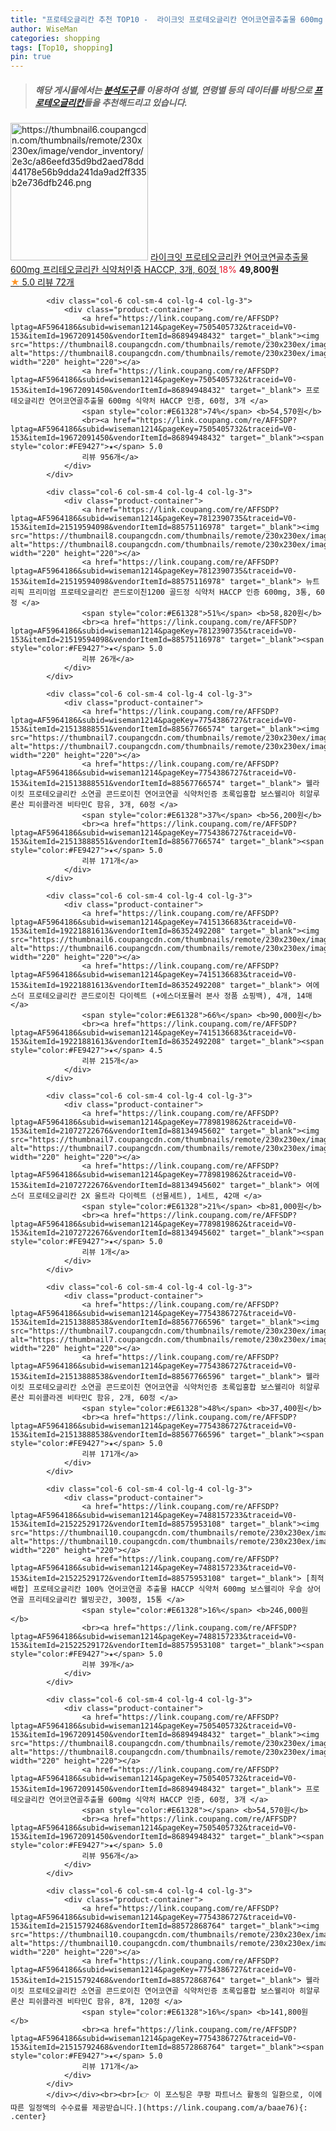 ```yaml
---
title: "프로테오글리칸 추천 TOP10 -  라이크잇 프로테오글리칸 연어코연골추출물 600mg 프리테오글리칸 식약처인증 HACCP, 3개, 60정 "
author: WiseMan
categories: shopping
tags: [Top10, shopping]
pin: true
---
```


> ##### 해당 게시물에서는 [**분석도구**](https://itemscout.io/)를 이용하여 **성별**, **연령별** 등의 데이터를 바탕으로 [**프로테오글리칸**](https://link.coupang.com/a/baae76)들을 추천해드리고 있습니다.
<div class="container"><div class="row">
            <div class="col-6 col-sm-4 col-lg-4 col-lg-3">
                <div class="product-container">
                    <a href="https://link.coupang.com/re/AFFSDP?lptag=AF5964186&subid=wiseman1214&pageKey=7708968713&traceid=V0-153&itemId=20685175261&vendorItemId=87625915167" target="_blank"><img src="https://thumbnail6.coupangcdn.com/thumbnails/remote/230x230ex/image/vendor_inventory/2e3c/a86eefd35d9bd2aed78dd44178e56b9dda241da9ad2ff335b2e736dfb246.png" alt="https://thumbnail6.coupangcdn.com/thumbnails/remote/230x230ex/image/vendor_inventory/2e3c/a86eefd35d9bd2aed78dd44178e56b9dda241da9ad2ff335b2e736dfb246.png" width="220" height="220"></a>
                    <a href="https://link.coupang.com/re/AFFSDP?lptag=AF5964186&subid=wiseman1214&pageKey=7708968713&traceid=V0-153&itemId=20685175261&vendorItemId=87625915167" target="_blank"> 라이크잇 프로테오글리칸 연어코연골추출물 600mg 프리테오글리칸 식약처인증 HACCP, 3개, 60정 </a>
                    <span style="color:#E61328">18%</span> <b>49,800원</b>
                    <br><a href="https://link.coupang.com/re/AFFSDP?lptag=AF5964186&subid=wiseman1214&pageKey=7708968713&traceid=V0-153&itemId=20685175261&vendorItemId=87625915167" target="_blank"><span style="color:#FE9427">★</span> 5.0
                    리뷰 72개</a>
                </div>
            </div>
            
            <div class="col-6 col-sm-4 col-lg-4 col-lg-3">
                <div class="product-container">
                    <a href="https://link.coupang.com/re/AFFSDP?lptag=AF5964186&subid=wiseman1214&pageKey=7505405732&traceid=V0-153&itemId=19672091450&vendorItemId=86894948432" target="_blank"><img src="https://thumbnail8.coupangcdn.com/thumbnails/remote/230x230ex/image/vendor_inventory/ba9a/aafa5bf4cd6b3373b773ebe2c4d8e32d8026ba598bc9c83a3e14a1fa0ae1.jpg" alt="https://thumbnail8.coupangcdn.com/thumbnails/remote/230x230ex/image/vendor_inventory/ba9a/aafa5bf4cd6b3373b773ebe2c4d8e32d8026ba598bc9c83a3e14a1fa0ae1.jpg" width="220" height="220"></a>
                    <a href="https://link.coupang.com/re/AFFSDP?lptag=AF5964186&subid=wiseman1214&pageKey=7505405732&traceid=V0-153&itemId=19672091450&vendorItemId=86894948432" target="_blank"> 프로테오글리칸 연어코연골추출물 600mg 식약처 HACCP 인증, 60정, 3개 </a>
                    <span style="color:#E61328">74%</span> <b>54,570원</b>
                    <br><a href="https://link.coupang.com/re/AFFSDP?lptag=AF5964186&subid=wiseman1214&pageKey=7505405732&traceid=V0-153&itemId=19672091450&vendorItemId=86894948432" target="_blank"><span style="color:#FE9427">★</span> 5.0
                    리뷰 956개</a>
                </div>
            </div>
            
            <div class="col-6 col-sm-4 col-lg-4 col-lg-3">
                <div class="product-container">
                    <a href="https://link.coupang.com/re/AFFSDP?lptag=AF5964186&subid=wiseman1214&pageKey=7812390735&traceid=V0-153&itemId=21519594098&vendorItemId=88575116978" target="_blank"><img src="https://thumbnail8.coupangcdn.com/thumbnails/remote/230x230ex/image/vendor_inventory/5fd6/8495594ffdd6850f61aaad0211cf39f6e17389e63967f52c9d6a98310403.jpg" alt="https://thumbnail8.coupangcdn.com/thumbnails/remote/230x230ex/image/vendor_inventory/5fd6/8495594ffdd6850f61aaad0211cf39f6e17389e63967f52c9d6a98310403.jpg" width="220" height="220"></a>
                    <a href="https://link.coupang.com/re/AFFSDP?lptag=AF5964186&subid=wiseman1214&pageKey=7812390735&traceid=V0-153&itemId=21519594098&vendorItemId=88575116978" target="_blank"> 뉴트리픽 프리미엄 프로테오글리칸 콘드로이친1200 골드정 식약처 HACCP 인증 600mg, 3통, 60정 </a>
                    <span style="color:#E61328">51%</span> <b>58,820원</b>
                    <br><a href="https://link.coupang.com/re/AFFSDP?lptag=AF5964186&subid=wiseman1214&pageKey=7812390735&traceid=V0-153&itemId=21519594098&vendorItemId=88575116978" target="_blank"><span style="color:#FE9427">★</span> 5.0
                    리뷰 26개</a>
                </div>
            </div>
            
            <div class="col-6 col-sm-4 col-lg-4 col-lg-3">
                <div class="product-container">
                    <a href="https://link.coupang.com/re/AFFSDP?lptag=AF5964186&subid=wiseman1214&pageKey=7754386727&traceid=V0-153&itemId=21513888551&vendorItemId=88567766574" target="_blank"><img src="https://thumbnail7.coupangcdn.com/thumbnails/remote/230x230ex/image/vendor_inventory/2c56/80cd4a52d8d57cc341f3d219220dd7a41902254eb82be837f4188bde031e.png" alt="https://thumbnail7.coupangcdn.com/thumbnails/remote/230x230ex/image/vendor_inventory/2c56/80cd4a52d8d57cc341f3d219220dd7a41902254eb82be837f4188bde031e.png" width="220" height="220"></a>
                    <a href="https://link.coupang.com/re/AFFSDP?lptag=AF5964186&subid=wiseman1214&pageKey=7754386727&traceid=V0-153&itemId=21513888551&vendorItemId=88567766574" target="_blank"> 웰라이킷 프로테오글리칸 소연골 콘드로이친 연어코연골 식약처인증 초록입홍합 보스웰리아 히알루론산 피쉬콜라겐 비타민C 함유, 3개, 60정 </a>
                    <span style="color:#E61328">37%</span> <b>56,200원</b>
                    <br><a href="https://link.coupang.com/re/AFFSDP?lptag=AF5964186&subid=wiseman1214&pageKey=7754386727&traceid=V0-153&itemId=21513888551&vendorItemId=88567766574" target="_blank"><span style="color:#FE9427">★</span> 5.0
                    리뷰 171개</a>
                </div>
            </div>
            
            <div class="col-6 col-sm-4 col-lg-4 col-lg-3">
                <div class="product-container">
                    <a href="https://link.coupang.com/re/AFFSDP?lptag=AF5964186&subid=wiseman1214&pageKey=7415136683&traceid=V0-153&itemId=19221881613&vendorItemId=86352492208" target="_blank"><img src="https://thumbnail6.coupangcdn.com/thumbnails/remote/230x230ex/image/vendor_inventory/071f/977612cc2e5a62d59e9e2e0bf691ecf6fefd9fb8f7d0755429b26f6dd06b.jpg" alt="https://thumbnail6.coupangcdn.com/thumbnails/remote/230x230ex/image/vendor_inventory/071f/977612cc2e5a62d59e9e2e0bf691ecf6fefd9fb8f7d0755429b26f6dd06b.jpg" width="220" height="220"></a>
                    <a href="https://link.coupang.com/re/AFFSDP?lptag=AF5964186&subid=wiseman1214&pageKey=7415136683&traceid=V0-153&itemId=19221881613&vendorItemId=86352492208" target="_blank"> 여에스더 프로테오글리칸 콘드로이친 다이렉트 (+에스더포뮬러 본사 정품 쇼핑백), 4개, 14매 </a>
                    <span style="color:#E61328">66%</span> <b>90,000원</b>
                    <br><a href="https://link.coupang.com/re/AFFSDP?lptag=AF5964186&subid=wiseman1214&pageKey=7415136683&traceid=V0-153&itemId=19221881613&vendorItemId=86352492208" target="_blank"><span style="color:#FE9427">★</span> 4.5
                    리뷰 215개</a>
                </div>
            </div>
            
            <div class="col-6 col-sm-4 col-lg-4 col-lg-3">
                <div class="product-container">
                    <a href="https://link.coupang.com/re/AFFSDP?lptag=AF5964186&subid=wiseman1214&pageKey=7789819862&traceid=V0-153&itemId=21072722676&vendorItemId=88134945602" target="_blank"><img src="https://thumbnail7.coupangcdn.com/thumbnails/remote/230x230ex/image/vendor_inventory/d1af/1503fa9d54cbc8891c57a5647815dd34b80491e52b9690e239b8222bdaaf.jpg" alt="https://thumbnail7.coupangcdn.com/thumbnails/remote/230x230ex/image/vendor_inventory/d1af/1503fa9d54cbc8891c57a5647815dd34b80491e52b9690e239b8222bdaaf.jpg" width="220" height="220"></a>
                    <a href="https://link.coupang.com/re/AFFSDP?lptag=AF5964186&subid=wiseman1214&pageKey=7789819862&traceid=V0-153&itemId=21072722676&vendorItemId=88134945602" target="_blank"> 여에스더 프로테오글리칸 2X 울트라 다이렉트 (선물세트), 1세트, 42매 </a>
                    <span style="color:#E61328">21%</span> <b>81,000원</b>
                    <br><a href="https://link.coupang.com/re/AFFSDP?lptag=AF5964186&subid=wiseman1214&pageKey=7789819862&traceid=V0-153&itemId=21072722676&vendorItemId=88134945602" target="_blank"><span style="color:#FE9427">★</span> 5.0
                    리뷰 1개</a>
                </div>
            </div>
            
            <div class="col-6 col-sm-4 col-lg-4 col-lg-3">
                <div class="product-container">
                    <a href="https://link.coupang.com/re/AFFSDP?lptag=AF5964186&subid=wiseman1214&pageKey=7754386727&traceid=V0-153&itemId=21513888538&vendorItemId=88567766596" target="_blank"><img src="https://thumbnail7.coupangcdn.com/thumbnails/remote/230x230ex/image/vendor_inventory/2c56/80cd4a52d8d57cc341f3d219220dd7a41902254eb82be837f4188bde031e.png" alt="https://thumbnail7.coupangcdn.com/thumbnails/remote/230x230ex/image/vendor_inventory/2c56/80cd4a52d8d57cc341f3d219220dd7a41902254eb82be837f4188bde031e.png" width="220" height="220"></a>
                    <a href="https://link.coupang.com/re/AFFSDP?lptag=AF5964186&subid=wiseman1214&pageKey=7754386727&traceid=V0-153&itemId=21513888538&vendorItemId=88567766596" target="_blank"> 웰라이킷 프로테오글리칸 소연골 콘드로이친 연어코연골 식약처인증 초록입홍합 보스웰리아 히알루론산 피쉬콜라겐 비타민C 함유, 2개, 60정 </a>
                    <span style="color:#E61328">48%</span> <b>37,400원</b>
                    <br><a href="https://link.coupang.com/re/AFFSDP?lptag=AF5964186&subid=wiseman1214&pageKey=7754386727&traceid=V0-153&itemId=21513888538&vendorItemId=88567766596" target="_blank"><span style="color:#FE9427">★</span> 5.0
                    리뷰 171개</a>
                </div>
            </div>
            
            <div class="col-6 col-sm-4 col-lg-4 col-lg-3">
                <div class="product-container">
                    <a href="https://link.coupang.com/re/AFFSDP?lptag=AF5964186&subid=wiseman1214&pageKey=7488157233&traceid=V0-153&itemId=21522529172&vendorItemId=88575953108" target="_blank"><img src="https://thumbnail10.coupangcdn.com/thumbnails/remote/230x230ex/image/vendor_inventory/e861/18114f3ca4fd637047ccab371475dec072f842ab2232e312f2cdcab5ee36.png" alt="https://thumbnail10.coupangcdn.com/thumbnails/remote/230x230ex/image/vendor_inventory/e861/18114f3ca4fd637047ccab371475dec072f842ab2232e312f2cdcab5ee36.png" width="220" height="220"></a>
                    <a href="https://link.coupang.com/re/AFFSDP?lptag=AF5964186&subid=wiseman1214&pageKey=7488157233&traceid=V0-153&itemId=21522529172&vendorItemId=88575953108" target="_blank"> [최적배합] 프로테오글리칸 100% 연어코연골 추출물 HACCP 식약처 600mg 보스웰리아 우슬 상어연골 프리테오글리칸 웰빙곳간, 300정, 15통 </a>
                    <span style="color:#E61328">16%</span> <b>246,000원</b>
                    <br><a href="https://link.coupang.com/re/AFFSDP?lptag=AF5964186&subid=wiseman1214&pageKey=7488157233&traceid=V0-153&itemId=21522529172&vendorItemId=88575953108" target="_blank"><span style="color:#FE9427">★</span> 5.0
                    리뷰 39개</a>
                </div>
            </div>
            
            <div class="col-6 col-sm-4 col-lg-4 col-lg-3">
                <div class="product-container">
                    <a href="https://link.coupang.com/re/AFFSDP?lptag=AF5964186&subid=wiseman1214&pageKey=7505405732&traceid=V0-153&itemId=19672091450&vendorItemId=86894948432" target="_blank"><img src="https://thumbnail8.coupangcdn.com/thumbnails/remote/230x230ex/image/vendor_inventory/ba9a/aafa5bf4cd6b3373b773ebe2c4d8e32d8026ba598bc9c83a3e14a1fa0ae1.jpg" alt="https://thumbnail8.coupangcdn.com/thumbnails/remote/230x230ex/image/vendor_inventory/ba9a/aafa5bf4cd6b3373b773ebe2c4d8e32d8026ba598bc9c83a3e14a1fa0ae1.jpg" width="220" height="220"></a>
                    <a href="https://link.coupang.com/re/AFFSDP?lptag=AF5964186&subid=wiseman1214&pageKey=7505405732&traceid=V0-153&itemId=19672091450&vendorItemId=86894948432" target="_blank"> 프로테오글리칸 연어코연골추출물 600mg 식약처 HACCP 인증, 60정, 3개 </a>
                    <span style="color:#E61328"></span> <b>54,570원</b>
                    <br><a href="https://link.coupang.com/re/AFFSDP?lptag=AF5964186&subid=wiseman1214&pageKey=7505405732&traceid=V0-153&itemId=19672091450&vendorItemId=86894948432" target="_blank"><span style="color:#FE9427">★</span> 5.0
                    리뷰 956개</a>
                </div>
            </div>
            
            <div class="col-6 col-sm-4 col-lg-4 col-lg-3">
                <div class="product-container">
                    <a href="https://link.coupang.com/re/AFFSDP?lptag=AF5964186&subid=wiseman1214&pageKey=7754386727&traceid=V0-153&itemId=21515792468&vendorItemId=88572868764" target="_blank"><img src="https://thumbnail10.coupangcdn.com/thumbnails/remote/230x230ex/image/vendor_inventory/260f/ee34da0286924a38905ad506690d78d4b712df83a238799817ba33a4b8ea.png" alt="https://thumbnail10.coupangcdn.com/thumbnails/remote/230x230ex/image/vendor_inventory/260f/ee34da0286924a38905ad506690d78d4b712df83a238799817ba33a4b8ea.png" width="220" height="220"></a>
                    <a href="https://link.coupang.com/re/AFFSDP?lptag=AF5964186&subid=wiseman1214&pageKey=7754386727&traceid=V0-153&itemId=21515792468&vendorItemId=88572868764" target="_blank"> 웰라이킷 프로테오글리칸 소연골 콘드로이친 연어코연골 식약처인증 초록입홍합 보스웰리아 히알루론산 피쉬콜라겐 비타민C 함유, 8개, 120정 </a>
                    <span style="color:#E61328">16%</span> <b>141,800원</b>
                    <br><a href="https://link.coupang.com/re/AFFSDP?lptag=AF5964186&subid=wiseman1214&pageKey=7754386727&traceid=V0-153&itemId=21515792468&vendorItemId=88572868764" target="_blank"><span style="color:#FE9427">★</span> 5.0
                    리뷰 171개</a>
                </div>
            </div>
            </div></div><br><br>[👉 이 포스팅은 쿠팡 파트너스 활동의 일환으로, 이에 따른 일정액의 수수료를 제공받습니다.](https://link.coupang.com/a/baae76){: .center}